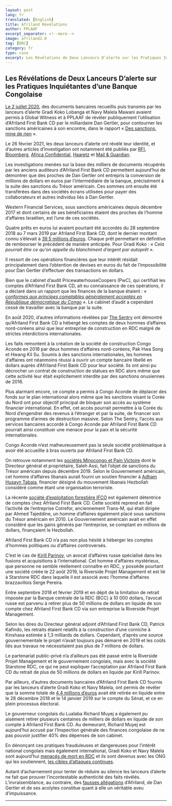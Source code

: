 ```yaml
---
layout: post
lang: fr
translated: [English]
title: Afriland Révélations 
author: PPLAAF
excerpt_separator: <!--more-->
image: afriland2.0
tag: [DRC]
category: fr
type: case
excerpt: Les Révélations de Deux Lanceurs D’alerte sur les Pratiques Inquiétantes d’une Banque Congolaise
---
```


<h2>Les Révélations de Deux Lanceurs D’alerte sur les Pratiques Inquiétantes d’une Banque Congolaise</h2>

[Le 2 juillet 2020](https://www.pplaaf.org/cases/gertler-revelations.html), des documents bancaires recueillis puis transmis par les lanceurs d’alerte Gradi Koko Lobanga et Navy Malela Mawani avaient permis à Global Witness et à PPLAAF de révéler publiquement l’utilisation d’Afriland First Bank CD par le milliardaire Dan Gertler, pour contourner les sanctions américaines à son encontre, dans le rapport « [Des sanctions, mine de rien](https://www.pplaaf.org/downloads/business_as_usualFR.pdf) ».

Le 26 février 2021, les deux lanceurs d’alerte ont révélé leur identité, et d’autres articles d’investigation ont notamment été publiés par [RFI](https://www.rfi.fr/fr/afrique/20210227-affaire-afriland-first-bank-en-rdc-en-quoi-les-lanceurs-d-alerte-sont-ils-cr%C3%A9dibles), [Bloomberg](https://www.bloomberg.com/news/articles/2021-02-27/hezbollah-and-israel-s-richest-were-both-welcome-at-a-congo-bank?srnd=premium-europe), [Africa Confidential](https://www.africa-confidential.com/article/id/13275/Bank_officials_%27expose_money-laundering_network%27), [Haaretz](https://www.haaretz.com/israel-news/.premium.HIGHLIGHT.MAGAZINE-gertler-would-come-to-the-bank-and-a-teller-would-take-a-sack-up-to-management-1.9570584) et [Mail & Guardian](https://mg.co.za/africa/2021-02-26-exposing-a-congolese-banks-dirty-secrets/).

Les investigations menées sur la base des milliers de documents récupérés par les anciens auditeurs d’Afriland First Bank CD permettent aujourd’hui de démontrer que des proches de Dan Gertler ont entrepris la conversion de millions de dollars en euros par l’intermédiaire de la banque, précisément à la suite des sanctions du Trésor américain. Ces sommes ont ensuite été transférées dans des sociétés écrans utilisées pour payer des collaborateurs et autres individus liés à Dan Gertler. 

Western Financial Services, sous sanctions américaines depuis décembre 2017 et dont certains de ses bénéficiaires étaient des proches de l’homme d’affaires Israélien, est l’une de ces sociétés.

Quatre prêts en euros lui avaient pourtant été accordés du 28 septembre 2018 au 7 mars 2019 par Afriland First Bank CD, dont le dernier montant connu s’élevait à [39,5 millions d’euros](https://www.rfi.fr/fr/afrique/20210226-rdc-qui-peut-retirer-des-millions-à-afriland-first-bank). Chaque prêt permettant en définitive de rembourser le précédent de manière anticipée. Pour Gradi Koko : _« Cela pourrait être ce qu’on appelle du blanchiment d’argent par autoprêt »_.

Il ressort de ces opérations financières que leur intérêt résidait principalement dans l’obtention de devises en euros du fait de l’impossibilité pour Dan Gertler d’effectuer des transactions en dollars.

Bien que le cabinet d’audit PricewaterhouseCoopers (PwC), qui certifiait les comptes d’Afriland First Bank CD, ait eu connaissance de ces opérations, il a déclaré dans un rapport que les finances de la banque étaient : _« [conformes aux principes comptables généralement acceptés en République démocratique du Congo](https://www.rfi.fr/fr/afrique/20200709-rdc-afriland-gertler-les-liaisons-dangereuses-système-bancaire) »_. Le cabinet d’audit a cependant cessé de travailler avec la banque par la suite.

En août 2020, d’autres informations révélées par [The Sentry](https://thesentry.org/reports/affaires-risquees/) ont démontré qu’Afriland First Bank CD a hébergé les comptes de deux hommes d’affaires nord-coréens ainsi que leur entreprise de construction en RDC malgré de strictes interdictions internationales.  

Les faits remontent à la création de la société de construction Congo Aconde en 2018 par deux hommes d’affaires nord-coréens, Pak Hwa Song et Hwang Kil Su. Soumis à des sanctions internationales, les hommes d’affaires ont néanmoins réussi à ouvrir un compte bancaire libellé en dollars auprès d’Afriland First Bank CD pour leur société. Ils ont ainsi pu décrocher un contrat de construction de statues en RDC alors même que cette activité leur était explicitement interdite par des sanctions onusiennes de 2016. 

Plus alarmant encore, ce compte a permis à Congo Aconde de déplacer des fonds sur le plan international alors même que les sanctions visant la Corée du Nord ont pour objectif principal de bloquer son accès au système financier international. 
En effet, cet accès pourrait permettre à la Corée du Nord d’engendrer des revenus à l’étranger et par la suite, de financer son programme d’armes de destruction massive. Selon The Sentry, l’accès aux services bancaires accordé à Congo Aconde par Afriland First Bank CD pourrait ainsi constituer une menace pour la paix et la sécurité internationales.

Congo Aconde n’est malheureusement pas la seule société problématique à avoir été accueillie à bras ouverts par Afriland First Bank CD. 

On retrouve notamment les [sociétés Minocongo et Pain Victoire](https://afrique.lalibre.be/44590/rdc-le-patron-de-pain-victoire-sous-sanctions-americaines-et-congolaises/) dont le Directeur général et propriétaire, Saleh Assi, fait l’objet de sanctions du Trésor américain depuis décembre 2019. Selon le Gouvernement américain, cet homme d’affaires libanais aurait fourni un soutien financier à [Adham Husayn Tabaja](https://www.treasury.gov/press-center/press-releases/pages/jl0069.aspx), financier désigné du mouvement libanais Hezbollah considéré comme étant une organisation terroriste.

La récente [société d’exploitation forestière IFCO](https://www.business-humanrights.org/fr/dernières-actualités/bois-illégal-en-rdc-global-witness-interpelle-des-sociétés-européennes-contre-ifco/) est également détentrice de comptes chez Afriland First Bank CD. Cette société reprend en fait l’activité de l’entreprise Cotrefor, anciennement Trans-M, qui était dirigée par Ahmed Tajeddine, un homme d’affaires également placé sous sanctions du Trésor américain en 2010. Le Gouvernement américain avait en effet considéré que les gains générés par l’entreprise, se comptant en millions de dollars, finançaient le Hezbollah. 

Afriland First Bank CD n’a pas non plus hésité à héberger les comptes d’hommes politiques ou d’affaires controversés. 

C’est le cas de [Kirill Parinov](https://www.rfi.fr/fr/afrique/20210228-affaire-afriland-rdc-russe-kirill-parinov-corniche-black-cube-enquete), un avocat d’affaires russe spécialisé dans les fusions et acquisitions à l’international. Cet homme d’affaires mystérieux, que personne ne semble réellement connaître en RDC, y possède pourtant une société créée le 22 août 2019, la Riverside Projet Management et est lié à Starstone RDC dans laquelle il est associé avec l’homme d’affaires brazzavillois Serge Pereira. 

Entre septembre 2018 et février 2019 et en dépit de la limitation de retrait imposée par la Banque centrale de la RDC (BCC) à 10 000 dollars, l’avocat russe est parvenu à retirer plus de 50 millions de dollars en liquide de son compte chez Afriland First Bank CD via son entreprise la Riverside Projet Management.  

Selon les dires du Directeur général adjoint d’Afriland First Bank CD, Patrick Kafindo, les retraits étaient relatifs à la construction d’une corniche à Kinshasa estimée à 1,3 milliards de dollars. Cependant, d’après une source gouvernementale le projet n’avait toujours pas démarré en 2019 et les coûts liés aux travaux ne nécessitaient pas plus de 7 millions de dollars. 

Le partenariat public-privé n’a d’ailleurs pas été passé entre la Riverside Projet Management et le gouvernement congolais, mais avec la société Starstone RDC, ce qui ne peut expliquer l’acceptation par Afriland First Bank CD du retrait de plus de 50 millions de dollars en liquide par Kirill Parinov.  

Par ailleurs, d’autres documents bancaires d’Afriland First Bank CD fournis par les lanceurs d’alerte Gradi Koko et Navy Malela, ont permis de révéler que la somme totale de [4,4 millions d’euros](https://www.rfi.fr/fr/afrique/20210226-rdc-qui-peut-retirer-des-millions-à-afriland-first-bank) avait été retirée en liquide entre le 28 décembre 2018 et le 14 janvier 2019 sur le compte du Sénat, et ce en plein processus électoral. 

Le gouverneur congolais du Lualaba Richard Muyej a également pu aisément retirer plusieurs centaines de milliers de dollars en liquide de son compte à Afriland First Bank CD. Au demeurant, Richard Muyej est aujourd’hui accusé par l’Inspection générale des finances congolaise de ne pas pouvoir justifier 40% des dépenses de son cabinet.

En dénonçant ces pratiques frauduleuses et dangereuses pour l’intérêt national congolais mais également international, Gradi Koko et Navy Malela sont aujourd’hui [menacés de mort en RDC](https://www.globalwitness.org/fr/press-releases-fr/statement-global-witness-judgement-handed-down-congolese-whistleblowers-koko-lobanga-and-navy-malela-mawani-relation-their-involvement-providing-information-used-investigations-carried-out-pplaaf-) et ils sont devenus avec les ONG qui les soutiennent, [les cibles d’attaques continues](https://www.pplaaf.org/fr/2021/03/04/drc-serious-attack-on-whistleblowers.html).

Autant d’acharnement pour tenter de réduire au silence les lanceurs d’alerte ne fait que prouver l’incontestable authenticité des faits révélés. L’invraisemblance, au contraire, des [fausses allégations](https://solidaires.org/France-Les-represailles-contre-PPLAAF-et-Global-Witness-s-intensifient-avec-de) d’Afriland, de Dan Gertler et de ses acolytes constitue quant à elle un véritable aveu d’impuissance.


-------------

<br />
<br />
<br />
